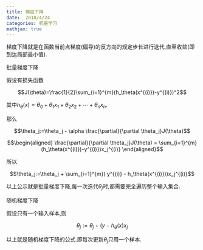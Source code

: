 ```yaml
---
title: 梯度下降
date:  2018/4/24
categories: 机器学习
mathjax: true
---
```


梯度下降就是在函数当前点梯度(偏导)的反方向的规定步长进行迭代,直至收敛(即到达局部最小值).

批量梯度下降

假设有损失函数

$$J(\theta)=\frac{1}{2}\sum_{i=1}^{m}(h_\theta(x^{(i)})-y^{(i)})^2$$

其中$h_\theta(x)=\theta_0 + \theta_1x_1 + \theta_2x_2 + \cdots + \theta_nx_n$.

那么

$$\theta_j:=\theta_j - \alpha \frac{\partial}{\partial \theta_j}J(\theta)$$

$$\begin{aligned} \frac{\partial}{\partial \theta_j}J(\theta) = \sum_{i=1}^{m}(h_\theta(x^{(i)})-y^{(i)})x_j^{(i)} \end{aligned}$$

所以

$$\theta_j:=\theta_j + \sum_{i=1}^{m}( y^{(i)} - h_\theta(x^{(i)}))x_j^{(i)}$$

以上公示就是批量梯度下降,每一次迭代$\theta_j$时,都需要完全遍历整个输入集合.

随机梯度下降

假设只有一个输入样本,则

$$\theta_j:=\theta_j + ( y - h_\theta(x)x_j$$

以上就是随机梯度下降的公式.即每次更新$\theta_j$只用一个样本.
